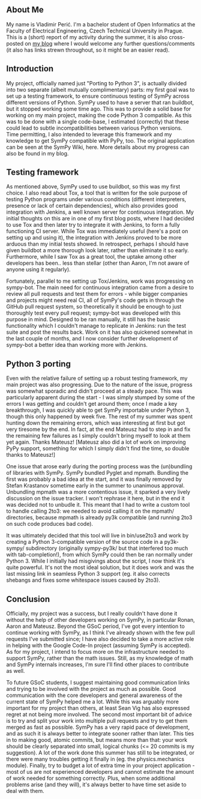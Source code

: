 ## About Me

My name is Vladimir Perić. I'm a bachelor student of Open Informatics at the Faculty of Electrical Engineering, Czech Technical University in Prague. This is a (short) report of my activity during the summer, it is also cross-posted on [my blog](http://vperic.blogspot.com/2011/11/gsoc-final-report.html) where I would welcome any further questions/comments (it also has links strewn throughout, so it might be an easier read).

## Introduction

My project, officially named just "Porting to Python 3", is actually divided into two separate (albeit mutually complimentary) parts: my first goal was to set up a testing framework, to ensure continuous testing of SymPy across different versions of Python. SymPy used to have a server that ran buildbot, but it stopped working some time ago. This was to provide a solid base for working on my main project, making the code Python 3 compatible. As this was to be done with a single code-base, I estimated (correctly) that these could lead to subtle incompatibilities between various Python versions. Time permitting, I also intended to leverage this framework and my knowledge to get SymPy compatible with PyPy, too. The original application can be seen at the SymPy Wiki, here. More details about my progress can also be found in my blog.

## Testing framework

As mentioned above, SymPy used to use buildbot, so this was my first choice. I also read about Tox, a tool that is written for the sole purpose of testing Python programs under various conditions (different interpreters, presence or lack of certain dependencies), which also provides good integration with Jenkins, a well known server for continuous integration. My initial thoughts on this are in one of my first blog posts, where I had decided to use Tox and then later try to integrate it with Jenkins, to form a fully functioning CI server. While Tox was immediately useful (here's a post on setting up and using it), the integration with Jenkins proved to be more arduous than my initial tests showed. In retrospect, perhaps I should have given buildbot a more thorough look later, rather than eliminate it so early. Furthermore, while I saw Tox as a great tool, the uptake among other developers has been.. less than stellar (other than Aaron, I'm not aware of anyone using it regularly).

Fortunately, parallel to me setting up Tox/Jenkins, work was progressing on sympy-bot. The main need for continuous integration came from a desire to review all pull requests and test them for errors - while bigger companies and projects might need real CI, all of SymPy's code gets in through the GitHub pull request system, so theoretically it should be enough to just thoroughly test every pull request; sympy-bot was developed with this purpose in mind. Designed to be ran manually, it still has the basic functionality which I couldn't manage to replicate in Jenkins: run the test suite and post the results back. Work on it has also quickened somewhat in the last couple of months, and I now consider further development of sympy-bot a better idea than working more with Jenkins.

## Python 3 porting

Even with the relative failure of setting up a robust testing framework, my main project was also progressing. Due to the nature of the issue, progress was somewhat sporadic and didn't proceed at a steady pace. This was particularly apparent during the start - I was simply stumped by some of the errors I was getting and couldn't get around them; once I made a key breakthrough, I was quickly able to get SymPy importable under Python 3, though this only happened by week five. The rest of my summer was spent hunting down the remaining errors, which was interesting at first but got very tiresome by the end. In fact, at the end Mateusz had to step in and fix the remaining few failures as I simply couldn't bring myself to look at them yet again. Thanks Mateusz! [Mateusz also did a lot of work on improving PyPy support, something for which I simply didn't find the time, so double thanks to Mateusz!]

One issue that arose early during the porting process was the (un)bundling of libraries with SymPy. SymPy bundled Pyglet and mpmath. Bundling the first was probably a bad idea at the start, and it was finally removed by Stefan Krastanov sometime early in the summer to unanimous approval. Unbundling mpmath was a more contentious issue, it sparked a very lively discussion on the issue tracker. I won't rephrase it here, but in the end it was decided not to unbudle it. This meant that I had to write a custom tool to handle calling 2to3: we needed to avoid calling it on the mpmath/ directories, because mpmath is already py3k compatible (and running 2to3 on such code produces bad code).

It was ultimately decided that this tool will live in bin/use2to3 and work by creating a Python 3-compatible version of the source code in a py3k-sympy/ subdirectory (originally sympy-py3k/ but that interfered too much with tab-completion!), from which SymPy could then be ran normally under Python 3. While I initially had misgivings about the script, I now think it's quite powerful. It's not the most ideal solution, but it does work and was the last missing link in seamless Python 3 support (eg. it also corrects shebangs and fixes some whitespace issues caused by 2to3).

## Conclusion

Officially, my project was a success, but I really couldn't have done it without the help of other developers working on SymPy, in particular Ronan, Aaron and Mateusz. Beyond the GSoC period, I've got every intention to continue working with SymPy, as I think I've already shown with the few pull requests I've submitted since; I have also decided to take a more active role in helping with the Google Code-In project (assuming SymPy is accepted). As for my project, I intend to focus more on the infrastructure needed to support SymPy, rather than the math issues. Still, as my knowledge of math and SymPy internals increases, I'm sure I'll find other places to contribute as well.

To future GSoC students, I suggest maintaining good communication links and trying to be involved with the project as much as possible. Good communication with the core developers and general awareness of the current state of SymPy helped me a lot. While this was arguably more important for my project than others, at least Sean Vig has also expressed regret at not being more involved. The second most important bit of advice is to try and split your work into multiple pull requests and try to get them merged as fast as possible. SymPy has a very rapid pace of development, and as such it is always better to integrate sooner rather than later. This ties in to making good, atomic commits, but means more than that: your work should be clearly separated into small, logical chunks (<= 20 commits is my suggestion). A lot of the work done this summer has still to be integrated, or there were many troubles getting it finally in (eg. the physics.mechanics module). Finally, try to budget a lot of extra time in your project application - most of us are not experienced developers and cannot estimate the amount of work needed for something correctly. Plus, when some additional problems arise (and they will), it's always better to have time set aside to deal with them.